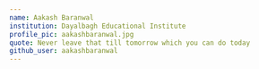 ```yaml
---
name: Aakash Baranwal
institution: Dayalbagh Educational Institute
profile_pic: aakashbaranwal.jpg
quote: Never leave that till tomorrow which you can do today
github_user: aakashbaranwal
---
```

